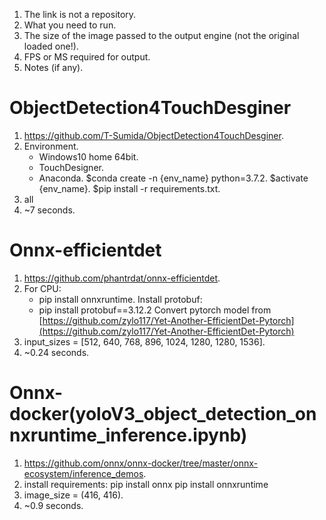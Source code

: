 1. The link is not a repository.
2. What you need to run.
3. The size of the image passed to the output engine (not the original loaded one!).
4. FPS or MS required for output.
5. Notes (if any).

# ObjectDetection4TouchDesginer
1. https://github.com/T-Sumida/ObjectDetection4TouchDesginer.
2. Environment.
   - Windows10 home 64bit.
   - TouchDesigner.
   - Anaconda.
   $conda create -n {env_name} python=3.7.2.
   $activate {env_name}.
   $pip install -r requirements.txt.
3. all
4. ~7 seconds.
# Onnx-efficientdet
1. https://github.com/phantrdat/onnx-efficientdet.
2. For CPU:
   - pip install onnxruntime.
   Install protobuf: 
   - pip install protobuf==3.12.2
   Convert pytorch model from [https://github.com/zylo117/Yet-Another-EfficientDet-Pytorch](https://github.com/zylo117/Yet-Another-EfficientDet-Pytorch)
3. input_sizes = [512, 640, 768, 896, 1024, 1280, 1280, 1536].
4. ~0.24 seconds.
# Onnx-docker(yoloV3_object_detection_onnxruntime_inference.ipynb)
1. https://github.com/onnx/onnx-docker/tree/master/onnx-ecosystem/inference_demos.
2. install requirements:
   pip install onnx
   pip install onnxruntime
3. image_size = (416, 416).
4. ~0.9 seconds.
